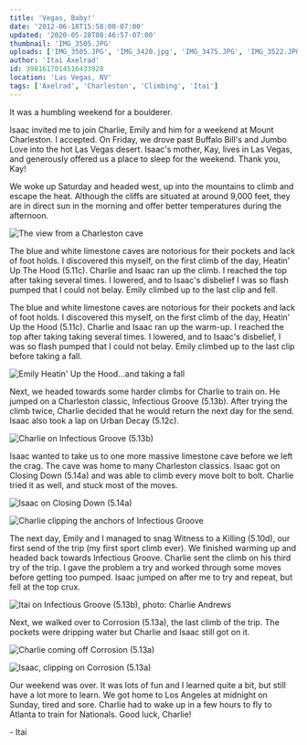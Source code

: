 ```yaml
---
title: 'Vegas, Baby!'
date: '2012-06-18T15:58:00-07:00'
updated: '2020-05-28T08:46:57-07:00'
thumbnail: 'IMG_3505.JPG'
uploads: ['IMG_3505.JPG', 'IMG_3420.jpg', 'IMG_3475.JPG', 'IMG_3522.JPG', 'IMG_3580.JPG', 'IMG_3594.JPG', 'IMG_3659.JPG', 'IMG_3672.JPG']
author: 'Itai Axelrad'
id: 3981617014516433928
location: 'Las Vegas, NV'
tags: ['Axelrad', 'Charleston', 'Climbing', 'Itai']
---
```


It was a humbling weekend for a boulderer.

Isaac invited me to join Charlie, Emily and him for a weekend at Mount Charleston. I accepted. On Friday, we drove past Buffalo Bill's and Jumbo Love into the hot Las Vegas desert. Isaac's mother, Kay, lives in Las Vegas, and generously offered us a place to sleep for the weekend. Thank you, Kay!

We woke up Saturday and headed west, up into the mountains to climb and escape the heat. Although the cliffs are situated at around 9,000 feet, they are in direct sun in the morning and offer better temperatures during the afternoon.

![The view from a Charleston cave](uploads/IMG_3505.JPG)

The blue and white limestone caves are notorious for their pockets and lack of foot holds. I discovered this myself, on the first climb of the day, Heatin' Up The Hood (5.11c). Charlie and Isaac ran up the climb. I reached the top after taking several times. I lowered, and to Isaac's disbelief I was so flash pumped that I could not belay. Emily climbed up to the last clip and fell.

The blue and white limestone caves are notorious for their pockets and lack of foot holds. I discovered this myself, on the first climb of the day, Heatin' Up the Hood (5.11c).
Charlie and Isaac ran up the warm-up. I reached the top after taking taking several times. I lowered, and to Isaac's disbelief, I was so flash pumped that I could not belay. Emily climbed up to the last clip before taking a fall.

![Emily Heatin' Up the Hood...and taking a fall](uploads/IMG_3420.jpg)

Next, we headed towards some harder climbs for Charlie to train on. He jumped on a Charleston classic, Infectious Groove (5.13b). After trying the climb twice, Charlie decided that he would return the next day for the send. Isaac also took a lap on Urban Decay (5.12c).

![Charlie on Infectious Groove (5.13b)](uploads/IMG_3475.JPG)

Isaac wanted to take us to one more massive limestone cave before we left the crag. The cave was home to many Charleston classics. Isaac got on Closing Down (5.14a) and was able to climb every move bolt to bolt. Charlie tried it as well, and stuck most of the moves.

![Isaac on Closing Down (5.14a)](uploads/IMG_3522.JPG)

![Charlie clipping the anchors of Infectious Groove](uploads/IMG_3580.JPG)

The next day, Emily and I managed to snag Witness to a Killing (5.10d), our first send of the trip (my first sport climb ever). We finished warming up and headed back towards Infectious Groove. Charlie sent the climb on his third try of the trip. I gave the problem a try and worked through some moves before getting too pumped. Isaac jumped on after me to try and repeat, but fell at the top crux.

![Itai on Infectious Groove (5.13b), photo: Charlie Andrews](uploads/IMG_3594.JPG)

Next, we walked over to Corrosion (5.13a), the last climb of the trip. The pockets were dripping water but Charlie and Isaac still got on it.

![Charlie coming off Corrosion (5.13a)](uploads/IMG_3659.JPG)

![Isaac, clipping on Corrosion (5.13a)](uploads/IMG_3672.JPG)

Our weekend was over. It was lots of fun and I learned quite a bit, but still have a lot more to learn. We got home to Los Angeles at midnight on Sunday, tired and sore. Charlie had to wake up in a few hours to fly to Atlanta to train for Nationals. Good luck, Charlie!

\- Itai
